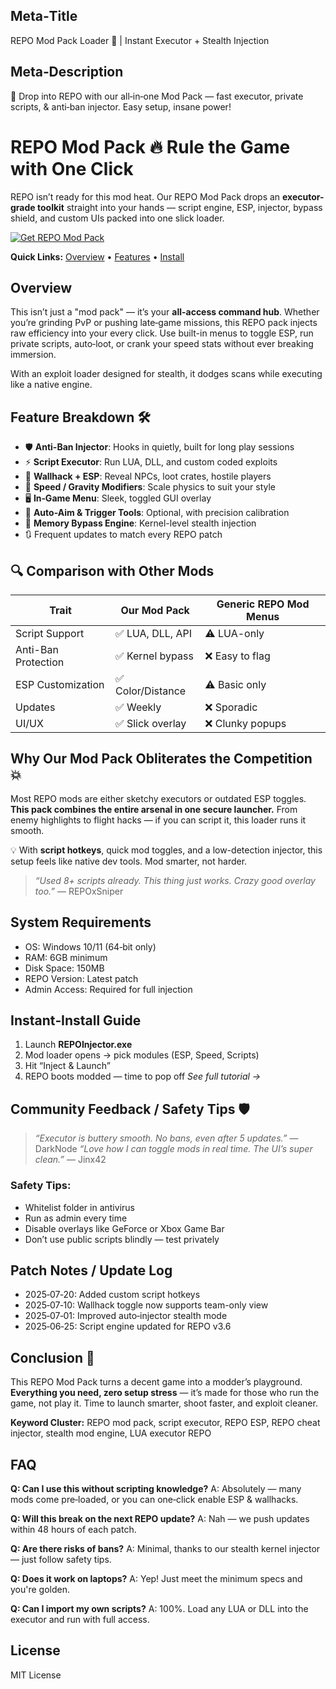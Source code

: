 ## Meta‑Title

REPO Mod Pack Loader 🔧 | Instant Executor + Stealth Injection

## Meta‑Description

🚀 Drop into REPO with our all‑in‑one Mod Pack — fast executor, private scripts, & anti‑ban injector. Easy setup, insane power!

# REPO Mod Pack 🔥 Rule the Game with One Click

REPO isn’t ready for this mod heat.
Our REPO Mod Pack drops an **executor-grade toolkit** straight into your hands — script engine, ESP, injector, bypass shield, and custom UIs packed into one slick loader.

[![Get REPO Mod Pack](https://img.shields.io/badge/Get%20REPO%20Mod%20Pack-blueviolet)](EXAMPLE)

**Quick Links:** [Overview](#overview) • [Features](#feature-breakdown-🛠) • [Install](#instant-install-guide)

## Overview

This isn’t just a "mod pack" — it’s your **all-access command hub**.
Whether you’re grinding PvP or pushing late‑game missions, this REPO pack injects raw efficiency into your every click.
Use built-in menus to toggle ESP, run private scripts, auto‑loot, or crank your speed stats without ever breaking immersion.

With an exploit loader designed for stealth, it dodges scans while executing like a native engine.

## Feature Breakdown 🛠

* 🛡️ **Anti-Ban Injector**: Hooks in quietly, built for long play sessions
* ⚡ **Script Executor**: Run LUA, DLL, and custom coded exploits
* 🧱 **Wallhack + ESP**: Reveal NPCs, loot crates, hostile players
* 🚀 **Speed / Gravity Modifiers**: Scale physics to suit your style
* 🖥️ **In‑Game Menu**: Sleek, toggled GUI overlay
* 🎯 **Auto-Aim & Trigger Tools**: Optional, with precision calibration
* 🧠 **Memory Bypass Engine**: Kernel-level stealth injection
* 🔃 Frequent updates to match every REPO patch

## 🔍 Comparison with Other Mods

| Trait               | Our Mod Pack     | Generic REPO Mod Menus |
| ------------------- | ---------------- | ---------------------- |
| Script Support      | ✅ LUA, DLL, API  | ⚠️ LUA-only            |
| Anti-Ban Protection | ✅ Kernel bypass  | ❌ Easy to flag         |
| ESP Customization   | ✅ Color/Distance | ⚠️ Basic only          |
| Updates             | ✅ Weekly         | ❌ Sporadic             |
| UI/UX               | ✅ Slick overlay  | ❌ Clunky popups        |

## Why Our Mod Pack Obliterates the Competition 💥

Most REPO mods are either sketchy executors or outdated ESP toggles.
**This pack combines the entire arsenal in one secure launcher.**
From enemy highlights to flight hacks — if you can script it, this loader runs it smooth.

💡 With **script hotkeys**, quick mod toggles, and a low-detection injector, this setup feels like native dev tools.
Mod smarter, not harder.

> *“Used 8+ scripts already. This thing just works. Crazy good overlay too.”* — REPOxSniper

## System Requirements

* OS: Windows 10/11 (64‑bit only)
* RAM: 6GB minimum
* Disk Space: 150MB
* REPO Version: Latest patch
* Admin Access: Required for full injection

## Instant‑Install Guide

1. Launch **REPOInjector.exe**
2. Mod loader opens → pick modules (ESP, Speed, Scripts)
3. Hit “Inject & Launch”
4. REPO boots modded — time to pop off
   *See full tutorial →*

## Community Feedback / Safety Tips 🛡

> *“Executor is buttery smooth. No bans, even after 5 updates.”* — DarkNode
> *“Love how I can toggle mods in real time. The UI’s super clean.”* — Jinx42

### Safety Tips:

* Whitelist folder in antivirus
* Run as admin every time
* Disable overlays like GeForce or Xbox Game Bar
* Don’t use public scripts blindly — test privately

## Patch Notes / Update Log

* 2025‑07‑20: Added custom script hotkeys
* 2025‑07‑10: Wallhack toggle now supports team-only view
* 2025‑07‑01: Improved auto‑injector stealth mode
* 2025‑06‑25: Script engine updated for REPO v3.6

## Conclusion 🎯

This REPO Mod Pack turns a decent game into a modder’s playground.
**Everything you need, zero setup stress** — it’s made for those who run the game, not play it.
Time to launch smarter, shoot faster, and exploit cleaner.



**Keyword Cluster:** REPO mod pack, script executor, REPO ESP, REPO cheat injector, stealth mod engine, LUA executor REPO

## FAQ

**Q: Can I use this without scripting knowledge?**
A: Absolutely — many mods come pre‑loaded, or you can one‑click enable ESP & wallhacks.

**Q: Will this break on the next REPO update?**
A: Nah — we push updates within 48 hours of each patch.

**Q: Are there risks of bans?**
A: Minimal, thanks to our stealth kernel injector — just follow safety tips.

**Q: Does it work on laptops?**
A: Yep! Just meet the minimum specs and you're golden.

**Q: Can I import my own scripts?**
A: 100%. Load any LUA or DLL into the executor and run with full access.

## License

MIT License

<!-- LSI: REPO cheat engine, LUA executor REPO, exploit injector, REPO mod menu, stealth loader, game script runner -->
